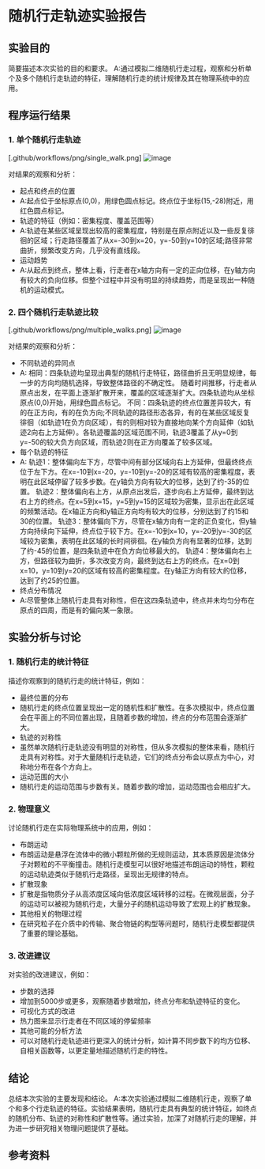 # 随机行走轨迹实验报告

## 实验目的
简要描述本次实验的目的和要求。
A:通过模拟二维随机行走过程，观察和分析单个及多个随机行走轨迹的特征，理解随机行走的统计规律及其在物理系统中的应用。
## 程序运行结果

### 1. 单个随机行走轨迹
[.github/workflows/png/single_walk.png]
![image](https://github.com/user-attachments/assets/ad3bf63c-04dc-46ea-87e6-0f663d5978bb)


对结果的观察和分析：
- 起点和终点的位置
- A:起点位于坐标原点(0,0)，用绿色圆点标记。终点位于坐标(15,-28)附近，用红色圆点标记。
- 轨迹的特征（例如：密集程度、覆盖范围等）
- A:轨迹在某些区域呈现出较高的密集程度，特别是在原点附近以及一些反复徘徊的区域；行走路径覆盖了从x=-30到x=20，y=-50到y=10的区域;路径非常曲折，频繁改变方向，几乎没有直线段。
- 运动趋势
- A:从起点到终点，整体上看，行走者在x轴方向有一定的正向位移，在y轴方向有较大的负向位移。但整个过程中并没有明显的持续趋势，而是呈现出一种随机的运动模式。

### 2. 四个随机行走轨迹比较
[.github/workflows/png/multiple_walks.png]
![image](https://github.com/user-attachments/assets/df2450bd-d01d-4c85-88fc-2157a6348d81)

对结果的观察和分析：
- 不同轨迹的异同点
- A:
  相同：四条轨迹均呈现出典型的随机行走特征，路径曲折且无明显规律，每一步的方向均随机选择，导致整体路径的不确定性。
随着时间推移，行走者从原点出发，在平面上逐渐扩散开来，覆盖的区域逐渐扩大。四条轨迹均从坐标原点(0,0)开始，用绿色圆点标记。
  不同：四条轨迹的终点位置差异较大，有的在正方向，有的在负方向;不同轨迹的路径形态各异，有的在某些区域反复徘徊（如轨迹1在负方向区域），有的则相对较为直接地向某个方向延伸（如轨迹2向右上方延伸）。各轨迹覆盖的区域范围不同，轨迹3覆盖了从y=0到y=-50的较大负方向区域，而轨迹2则在正方向覆盖了较多区域。
- 每个轨迹的特征
- A:
  轨迹1：整体偏向左下方，尽管中间有部分区域向右上方延伸，但最终终点位于左下方。在x=-10到x=-20，y=-10到y=-20的区域有较高的密集程度，表明在此区域停留了较多步数。在y轴负方向有较大的位移，达到了约-35的位置。
  轨迹2：整体偏向右上方，从原点出发后，逐步向右上方延伸，最终到达右上方的终点。在x=5到x=15，y=5到y=15的区域较为密集，显示出在此区域的频繁活动。在x轴正方向和y轴正方向均有较大的位移，分别达到了约15和30的位置。
  轨迹3：整体偏向下方，尽管在x轴方向有一定的正负变化，但y轴方向持续向下延伸，终点位于较下方。在x=-10到x=10，y=-20到y=-30的区域较为密集，表明在此区域的长时间徘徊。在y轴负方向有显著的位移，达到了约-45的位置，是四条轨迹中在负方向位移最大的。
  轨迹4：整体偏向右上方，但路径较为曲折，多次改变方向，最终到达右上方的终点。在x=0到x=10，y=10到y=20的区域有较高的密集程度。在y轴正方向有较大的位移，达到了约25的位置。
- 终点分布情况
- A:尽管整体上随机行走具有对称性，但在这四条轨迹中，终点并未均匀分布在原点的四周，而是有的偏向某一象限。

## 实验分析与讨论

### 1. 随机行走的统计特征
描述你观察到的随机行走的统计特征，例如：
- 最终位置的分布
- 随机行走的终点位置呈现出一定的随机性和扩散性。在多次模拟中，终点位置会在平面上的不同位置出现，且随着步数的增加，终点的分布范围会逐渐扩大。
- 轨迹的对称性
- 虽然单次随机行走轨迹没有明显的对称性，但从多次模拟的整体来看，随机行走具有对称性。对于大量随机行走轨迹，它们的终点分布会以原点为中心，对称地分布在各个方向上。
- 运动范围的大小
- 随机行走的运动范围与步数有关。随着步数的增加，运动范围也会相应扩大。

### 2. 物理意义
讨论随机行走在实际物理系统中的应用，例如：
- 布朗运动
- 布朗运动是悬浮在流体中的微小颗粒所做的无规则运动，其本质原因是流体分子对颗粒的不平衡撞击。随机行走模型可以很好地描述布朗运动的特性，颗粒的运动轨迹类似于随机行走路径，呈现出无规律的特点。
- 扩散现象
- 扩散是指物质分子从高浓度区域向低浓度区域转移的过程。在微观层面，分子的运动可以被视为随机行走，大量分子的随机运动导致了宏观上的扩散现象。
- 其他相关的物理过程
- 在研究粒子在介质中的传输、聚合物链的构型等问题时，随机行走模型都提供了重要的理论基础。

### 3. 改进建议
对实验的改进建议，例如：
- 步数的选择
- 增加到5000步或更多，观察随着步数增加，终点分布和轨迹特征的变化。
- 可视化方式的改进
- 热力图来显示行走者在不同区域的停留频率
- 其他可能的分析方法
- 可以对随机行走轨迹进行更深入的统计分析，如计算不同步数下的均方位移、自相关函数等，以更定量地描述随机行走的特性。

## 结论
总结本次实验的主要发现和结论。
A:本次实验通过模拟二维随机行走，观察了单个和多个行走轨迹的特征。实验结果表明，随机行走具有典型的统计特征，如终点的随机分布、轨迹的对称性和扩散性等。通过实验，加深了对随机行走的理解，并为进一步研究相关物理问题提供了基础。
## 参考资料
